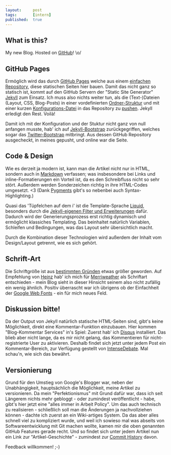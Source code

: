 ```yaml
---
layout: 	post
tags: 		[intern]
published: 	true
---
```


## What is this?

My new Blog. Hosted on [GitHub](http://github.com)! \o/

## GitHub Pages

Ermöglich wird das durch [GitHub Pages](http://pages.github.com/) welche aus einem [einfachen Repository](https://github.com/stefan2904/stefan2904.github.com), diese statischen Seiten hier bauen. Damit das nicht ganz so statisch ist, kommt auf den GitHub Servern der "Static Site Generator" [Jekyll](http://jekyllrb.com/) zum Einsatz. Ich muss also nichts weiter tun, als die (Text-)Dateien (Layout, CSS, Blog-Posts) in einer vordefinierten [Ordner-Struktur](https://github.com/mojombo/jekyll/wiki/Usage) und mit einer kurzen [Konfigurations-Datei](https://github.com/mojombo/jekyll/wiki/Configuration) in das Repository zu [pushen](http://de.gitready.com/beginner/2009/01/21/pushing-and-pulling.html). Jekyll erledigt den Rest. Voilà!

Damit ich mit der Konfiguration und der Stuktur nicht ganz von null anfangen musste, hab' ich auf [Jekyll-Bootstrap](http://jekyllbootstrap.com/) zurückgegriffen, welches sogar das [Twitter-Bootstrap](http://twitter.github.com/bootstrap/) mitbringt. Aus dessen GitHub Repository ausgecheckt, in meines gepusht, und online war die Seite. 

## Code & Design

Wie es derzeit ja modern ist, kann man die Artikel nicht nur in HTML, sondern auch in [Markdown](http://daringfireball.net/projects/markdown) verfassen; was insbesondere bei Links und inline-Formatierungen ein Vorteil ist, da es den Schreibfluss nicht so sehr stört. Außerdem werden Sonderzeichen richtig in ihre HTML-Codes umgesetzt. <3
(Dank [Pygments](http://pygments.org/) gibt's so nebenbei auch Syntax-Highlighting.)

Quasi das 'Tüpfelchen auf dem i' ist die Template-Sprache [Liquid](http://liquidmarkup.org/), besonders durch die [Jekyll-eigenen Filter und Erweiterungen](https://github.com/mojombo/jekyll/wiki/Liquid-Extensions) dafür. Dadurch wird der Generierungsprozess erst richtig dynamisch und ermöglicht klassiches Templating. Das beinhaltet natürlich Variablen, Schleifen und Bedingungen, was das Layout sehr übersichtlich macht. 

Durch die Kombination dieser Technologien wird außerdem der Inhalt vom Design/Layout getrennt, wie es sich gehört.

## Schrift-Art

Die Schriftgröße ist aus [bestimmten Gründen](http://twitter.com/stefan2904/status/249245742647087106) etwas größer geworden. Auf Empfehlung von [Heinz](http://wittenbrink.net/lostandfound/2012/09/schriften-fuer-meinen-blog-relaunch/) hab' ich mich für [Merriweather](http://code.google.com/webfonts/specimen/Merriweather) als Schriftart entschieden - mein Blog sieht in dieser Hinsicht seinem also nicht zufällig ein wenig ähnlich. Positiv überrascht war ich übrigens ob der Einfachheit der [Google Web Fonts](http://www.google.com/webfonts) - ein für mich neues Feld.

## Diskussion bitte!

Da der Output von Jekyll natürlich statische HTML-Seiten sind, gibt's keine Möglichkeit, direkt eine Kommentar-Funktion einzubauen. Hier kommen "Blog-Kommentar Services" in's Spiel: Zuerst hab' ich [Disqus](http://disqus.com/) installiert. Das blieb aber nicht lange, da es mir nicht gelang, das Kommentieren für nicht-registrierte User zu aktivieren. Deshalb findet sich jetzt unter jedem Post ein Kommentar-Bereich, zur Verfügung gestellt von [IntenseDebate](http://intensedebate.com/). Mal schau'n, wie sich das bewährt.

## Versionierung

Grund für den Umstieg von Google's Blogger war, neben der Unabhängigkeit, hauptsächlich die Möglichkeit, meine Artikel zu versionieren. Da mein "Perfektionismus" mit Grund dafür war, dass ich seit Längerem nichts mehr gebloggt - oder zumindest veröffentlicht - habe, gibt's hier jetzt eine "alles immer in Arbeit Policy". Um das auch technisch zu realisieren - schließlich soll man die Änderungen ja nachvollziehen können - dachte ich zuerst an ein Wiki-artiges System. Da das aber alles schnell viel zu kompliziert wurde, und weil ich sowieso mal was abseits von Softwareentwicklung mit Git machen wollte, kamen mir die oben genannten GitHub Features gerade recht. Und so findet sich unter jedem Artikel nun ein Link zur "Artikel-Geschichte" - zumindest zur [Commit History](http://git-scm.com/book/en/Git-Basics-Viewing-the-Commit-History) davon.

Feedback willkommen! ;-)